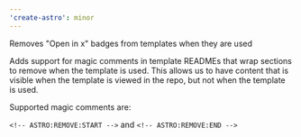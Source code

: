 ```yaml
---
'create-astro': minor
---
```


Removes "Open in x" badges from templates when they are used

Adds support for magic comments in template READMEs that wrap sections to remove when the template is used. This allows us to have content that is visible when the template is viewed in the repo, but not when the template is used.

Supported magic comments are:

`<!-- ASTRO:REMOVE:START -->` and `<!-- ASTRO:REMOVE:END -->`
